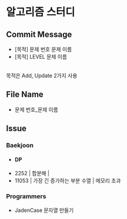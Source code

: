 # 알고리즘 스터디

## Commit Message
+ [목적] 문제 번호 문제 이름
+ [목적] LEVEL 문제 이름

<br>목적은 Add, Update 2가지 사용

## File Name
+ 문제 번호_문제 이름

## Issue

### Baekjoon

- #### DP
+ 2252 | 합분해 |
+ 11053 | 가장 긴 증가하는 부분 수열 | 메모리 초과

### Programmers
+ JadenCase 문자열 만들기
